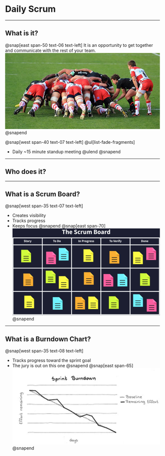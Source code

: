# Daily Scrum
---
## What is it?
@snap[east span-50 text-06 text-left]
It is an opportunity to get together and communicate with the rest of your team.
![](assets/img/daily-scrum.jpeg)
@snapend

@snap[west span-40 text-07 text-left]
@ul[list-fade-fragments]
- Daily ~15 minute standup meeting
@ulend
@snapend

---
## Who does it?

---
## What is a Scrum Board?
@snap[west span-35 text-07 text-left]
- Creates visibility
- Tracks progress
- Keeps focus
@snapend
@snap[east span-70]
![](assets/img/scrum-board.png)
@snapend

---
## What is a Burndown Chart?
@snap[west span-35 text-08 text-left]
- Tracks progress toward the sprint goal
- The jury is out on this one
@snapend
@snap[east span-65]
![](assets/img/sprint-burndown.png)
@snapend
